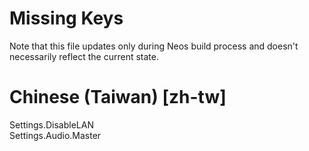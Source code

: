 # Missing Keys
Note that this file updates only during Neos build process and doesn't necessarily reflect the current state.

# Chinese (Taiwan) [zh-tw]
Settings.DisableLAN  
Settings.Audio.Master  

